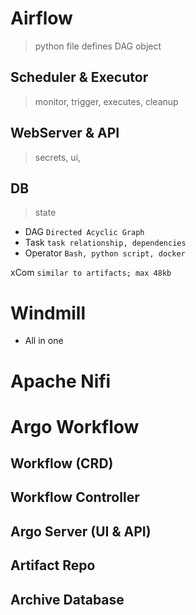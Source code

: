 # Airflow
> python file defines DAG object

## Scheduler & Executor
> monitor, trigger, executes, cleanup

## WebServer & API
> secrets, ui, 

## DB
> state

- DAG `Directed Acyclic Graph`
- Task `task relationship, dependencies`
- Operator `Bash, python script, docker`

xCom `similar to artifacts; max 48kb`

# Windmill
- All in one

# Apache Nifi

# Argo Workflow
## Workflow (CRD)
## Workflow Controller
## Argo Server (UI & API)

## Artifact Repo
## Archive Database

